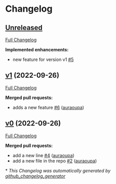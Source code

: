 # Changelog

## [Unreleased](https://github.com/sasip-climate/test-automatic-changelog/tree/HEAD)

[Full Changelog](https://github.com/sasip-climate/test-automatic-changelog/compare/v1...HEAD)

**Implemented enhancements:**

- new feature for version v1 [\#5](https://github.com/sasip-climate/test-automatic-changelog/issues/5)

## [v1](https://github.com/sasip-climate/test-automatic-changelog/tree/v1) (2022-09-26)

[Full Changelog](https://github.com/sasip-climate/test-automatic-changelog/compare/v0...v1)

**Merged pull requests:**

- adds a new feature [\#6](https://github.com/sasip-climate/test-automatic-changelog/pull/6) ([auraoupa](https://github.com/auraoupa))

## [v0](https://github.com/sasip-climate/test-automatic-changelog/tree/v0) (2022-09-26)

[Full Changelog](https://github.com/sasip-climate/test-automatic-changelog/compare/44103593a533ea8a969a54a7e390fa4aff0686ae...v0)

**Merged pull requests:**

- add a new line [\#4](https://github.com/sasip-climate/test-automatic-changelog/pull/4) ([auraoupa](https://github.com/auraoupa))
- add a new file in the repo [\#2](https://github.com/sasip-climate/test-automatic-changelog/pull/2) ([auraoupa](https://github.com/auraoupa))



\* *This Changelog was automatically generated by [github_changelog_generator](https://github.com/github-changelog-generator/github-changelog-generator)*
